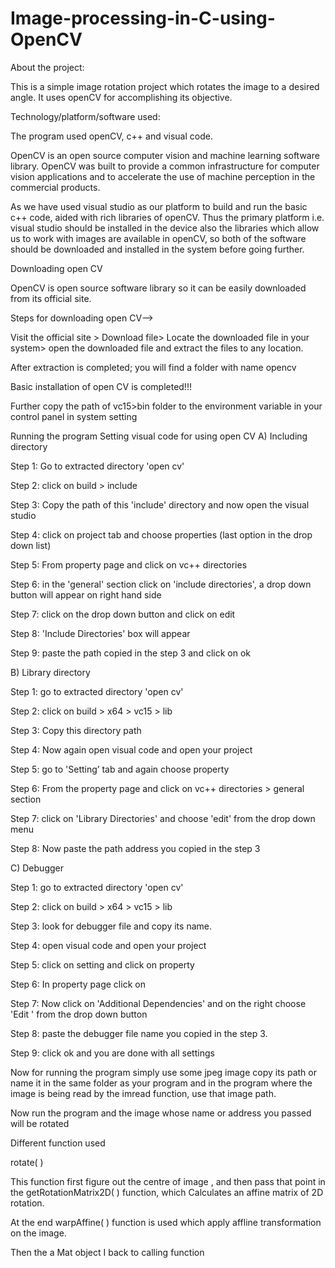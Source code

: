 # Image-processing-in-C-using-OpenCV

About the project:

This is a simple image rotation project which rotates the image to a desired angle. It uses
openCV for accomplishing its objective.

Technology/platform/software used:

The program used openCV, c++ and visual code.

OpenCV is an open source computer vision and machine learning software library. OpenCV
was built to provide a common infrastructure for computer vision applications and to
accelerate the use of machine perception in the commercial products.

As we have used visual studio as our platform to build and run the basic c++ code, aided
with rich libraries of openCV. Thus the primary platform i.e. visual studio should be installed
in the device also the libraries which allow us to work with images are available in openCV,
so both of the software should be downloaded and installed in the system before going
further.

Downloading open CV

OpenCV is open source software library so it can be easily downloaded from its official site.

Steps for downloading open CV-->

Visit the official site > Download file> Locate the downloaded file in your system> open the
downloaded file and extract the files to any location.

After extraction is completed; you will find a folder with name opencv

Basic installation of open CV is completed!!!

Further copy the path of vc15>bin folder to the environment variable in your control panel
in system setting

Running the program
Setting visual code for using open CV
A) Including directory

Step 1: Go to extracted directory 'open cv'

Step 2: click on build > include

Step 3: Copy the path of this 'include' directory and now open the visual studio

Step 4: click on project tab and choose properties (last option in the drop down list)

Step 5: From property page and click on vc++ directories

Step 6: in the 'general' section click on 'include directories', a drop down button will appear
on right hand side

Step 7: click on the drop down button and click on edit

Step 8: 'Include Directories' box will appear

Step 9: paste the path copied in the step 3 and click on ok

B) Library directory

Step 1: go to extracted directory 'open cv'

Step 2: click on build > x64 > vc15 > lib

Step 3: Copy this directory path

Step 4: Now again open visual code and open your project

Step 5: go to 'Setting’ tab and again choose property

Step 6: From the property page and click on vc++ directories > general section

Step 7: click on 'Library Directories' and choose 'edit' from the drop down menu

Step 8: Now paste the path address you copied in the step 3

C) Debugger

Step 1: go to extracted directory 'open cv'

Step 2: click on build > x64 > vc15 > lib

Step 3: look for debugger file and copy its name.

Step 4: open visual code and open your project

Step 5: click on setting and click on property

Step 6: In property page click on

Step 7: Now click on 'Additional Dependencies' and on the right choose 'Edit ' from the drop
down button

Step 8: paste the debugger file name you copied in the step 3.

Step 9: click ok and you are done with all settings

Now for running the program simply use some jpeg image copy its path or name it in the
same folder as your program and in the program where the image is being read by the
imread function, use that image path.

Now run the program and the image whose name or address you passed will be rotated

Different function used

rotate( )

This function first figure out the centre of image , and then pass that point in the
getRotationMatrix2D( ) function, which Calculates an affine matrix of 2D rotation.

At the end warpAffine( ) function is used which apply affline transformation on the image.

Then the a Mat object I back to calling function
